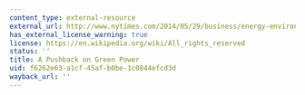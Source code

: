 ```yaml
---
content_type: external-resource
external_url: http://www.nytimes.com/2014/05/29/business/energy-environment/a-pushback-on-green-power.html
has_external_license_warning: true
license: https://en.wikipedia.org/wiki/All_rights_reserved
status: ''
title: A Pushback on Green Power
uid: f6262e63-a1cf-45af-b0be-1c0844efcd3d
wayback_url: ''
---
```

